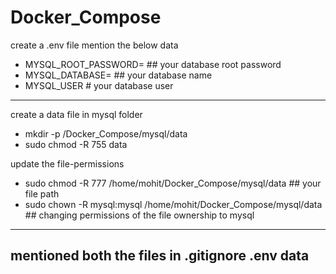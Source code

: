 # Docker_Compose

create a .env file mention the below data

-  MYSQL_ROOT_PASSWORD= ## your database root password
-  MYSQL_DATABASE= ## your database name
-  MYSQL_USER # your database user
-----------

create a data file in mysql folder

-  mkdir -p /Docker_Compose/mysql/data
-  sudo chmod -R 755 data

update the file-permissions
- sudo chmod -R 777 /home/mohit/Docker_Compose/mysql/data ## your file path
- sudo chown -R mysql:mysql /home/mohit/Docker_Compose/mysql/data ## changing permissions of the file ownership to mysql
-----------

mentioned both the files in .gitignore
  .env
  data
-----------